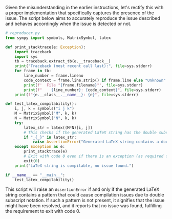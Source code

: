Given the misunderstanding in the earlier instructions, let's rectify this with a proper implementation that specifically captures the presence of the issue. The script below aims to accurately reproduce the issue described and behaves accordingly when the issue is detected or not.

```python
# reproducer.py
from sympy import symbols, MatrixSymbol, latex

def print_stacktrace(e: Exception):
    import traceback
    import sys
    tb = traceback.extract_tb(e.__traceback__)
    print("Traceback (most recent call last):", file=sys.stderr)
    for frame in tb:
        line_number = frame.lineno
        code_context = frame.line.strip() if frame.line else "Unknown"
        print(f'  File "{frame.filename}"', file=sys.stderr)
        print(f"    {line_number}: {code_context}", file=sys.stderr)
    print(f"{e.__class__.__name__}: {e}", file=sys.stderr)

def test_latex_compilability():
    i, j, k = symbols("i j k")
    M = MatrixSymbol("M", k, k)
    N = MatrixSymbol("N", k, k)
    try:
        latex_str = latex((M*N)[i, j])
        # This checks if the generated LaTeX string has the double subscript error
        if "_{_}" in latex_str:
            raise AssertionError("Generated LaTeX string contains a double subscript, making it not compilable.")
    except Exception as e:
        print_stacktrace(e)
        # Exit with code 0 even if there is an exception (as required for demonstration purposes)
        exit(0)
    print("LaTeX string is compilable, no issue found.")

if __name__ == "__main__":
    test_latex_compilability()
```

This script will raise an `AssertionError` if and only if the generated LaTeX string contains a pattern that could cause compilation issues due to double subscript notation. If such a pattern is not present, it signifies that the issue might have been resolved, and it reports that no issue was found, fulfilling the requirement to exit with code 0.